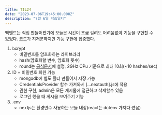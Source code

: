 ```yaml
---
title: TIL24
date: "2023-07-06T19:45:00.000Z"
description: "7월 6일 학습일지"
---
```

백엔드는 직접 만들어봤기에 오늘은 시간이 조금 걸려도 어려움없이 기능을 구현할 수 있었다. 코드가 지저분하지만 기능 구현에 집중했다.    
1. bcrypt    
   - 비밀번호를 암호화하는 라이브러리    
   - hash(암호화할 변수, 암호화 횟수)    
   - round는 [공식문서](https://www.npmjs.com/package/bcrypt)에 설명, 2GHz CPu 기준으로 최대 10회(~10 hashes/sec)    
2. ID + 비밀번호 회원 기능    
   - mongodb에 별도 폴더 만들어서 저장 가능    
   - CredentialsProvider 함수  가져와서 [...nextauth].js에 적용    
   - 권한 구현, admin은 모든 게시물에 접근하고 삭제할수 있음    
   - 로그인 했을 때 게시물 보여주기 기능    
3. .env    
   - nextjs는 환경변수 사용하는 모듈 내장(react는 dotenv 가져다 썼음)    